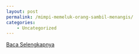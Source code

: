 ```yaml
---
layout: post
permalink: /mimpi-memeluk-orang-sambil-menangis/
categories:
    - Uncategorized
---
```


[Baca Selengkapnya](/07)